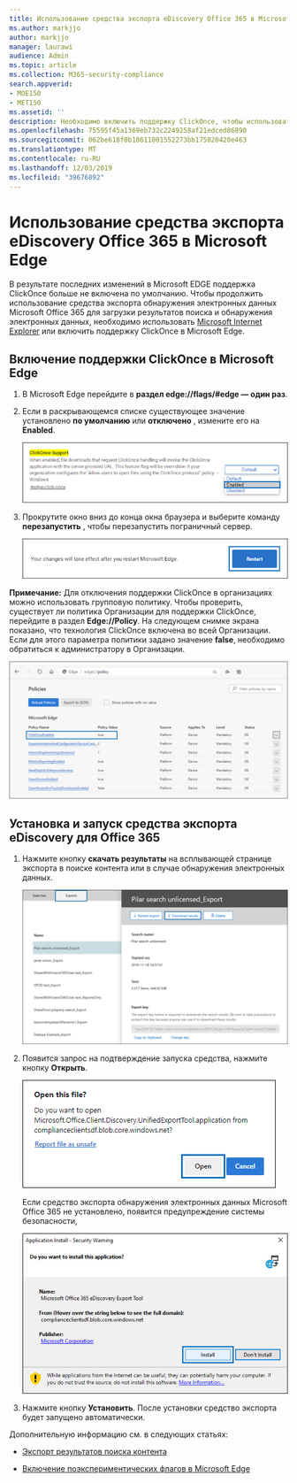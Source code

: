 ```yaml
---
title: Использование средства экспорта eDiscovery Office 365 в Microsoft Edge
ms.author: markjjo
author: markjjo
manager: laurawi
audience: Admin
ms.topic: article
ms.collection: M365-security-compliance
search.appverid:
- MOE150
- MET150
ms.assetid: ''
description: Необходимо включить поддержку ClickOnce, чтобы использовать Microsoft Edge для экспорта результатов поиска из поиска контента и обнаружения электронных данных в центре безопасности и соответствия требованиям.
ms.openlocfilehash: 75595f45a1369eb732c2249258af21edced86890
ms.sourcegitcommit: 062be618f0b18611001552273bb175020420e463
ms.translationtype: MT
ms.contentlocale: ru-RU
ms.lasthandoff: 12/03/2019
ms.locfileid: "39676892"
---
```

# <a name="use-the-office-365-ediscovery-export-tool-in-microsoft-edge"></a>Использование средства экспорта eDiscovery Office 365 в Microsoft Edge

В результате последних изменений в Microsoft EDGE поддержка ClickOnce больше не включена по умолчанию. Чтобы продолжить использование средства экспорта обнаружения электронных данных Microsoft Office 365 для загрузки результатов поиска и обнаружения электронных данных, необходимо использовать [Microsoft Internet Explorer](https://support.microsoft.com/help/17621/internet-explorer-downloads) или включить поддержку ClickOnce в Microsoft Edge.

## <a name="how-to-enable-clickonce-support-in-microsoft-edge"></a>Включение поддержки ClickOnce в Microsoft Edge

1. В Microsoft Edge перейдите в **раздел edge://flags/#edge — один раз**.

2. Если в раскрывающемся списке существующее значение установлено **по умолчанию** или **отключено** , измените его на **Enabled**.
    
   ![](media/ClickOnceimage1.png)

3. Прокрутите окно вниз до конца окна браузера и выберите команду **перезапустить** , чтобы перезапустить пограничный сервер.

   ![](media/ClickOnceimage2.png)

**Примечание:** Для отключения поддержки ClickOnce в организациях можно использовать групповую политику. Чтобы проверить, существует ли политика Организации для поддержки ClickOnce, перейдите в раздел **Edge://Policy**. На следующем снимке экрана показано, что технология ClickOnce включена во всей Организации. Если для этого параметра политики задано значение **false**, необходимо обратиться к администратору в Организации.

![](media/ClickOnceimage3.png)

## <a name="install-and-run-the-office-365-ediscovery-export-tool"></a>Установка и запуск средства экспорта eDiscovery для Office 365

1. Нажмите кнопку **скачать результаты** на всплывающей странице экспорта в поиске контента или в случае обнаружения электронных данных.

   ![Нажмите кнопку Скачать результаты на всплывающей странице, чтобы скачать результаты поиска.](media/ClickOnceExport1.png)

2. Появится запрос на подтверждение запуска средства, нажмите кнопку **Открыть**.

   ![Нажмите кнопку Открыть, чтобы запустить средство экспорта eDiscovery](media/ClickOnceimage4.png)

   Если средство экспорта обнаружения электронных данных Microsoft Office 365 не установлено, появится предупреждение системы безопасности, 

   ![Нажмите кнопку установить, чтобы установить средство экспорта обнаружения электронных данных](media/ClickOnceimage5.png)

3. Нажмите кнопку **Установить**. После установки средство экспорта будет запущено автоматически.

Дополнительную информацию см. в следующих статьях:

- [Экспорт результатов поиска контента](export-search-results.md)

- [Включение поэкспериментических флагов в Microsoft Edge](https://microsoftedgesupport.microsoft.com/hc/articles/360034075294-How-to-enable-experiment-flags-in-Microsoft-Edge-Insider-channels)
